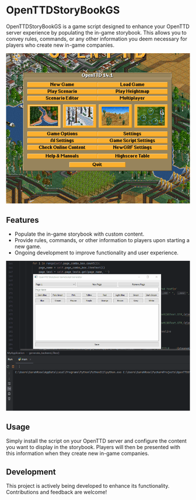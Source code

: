 # OpenTTDStoryBookGS

OpenTTDStoryBookGS is a game script designed to enhance your OpenTTD server experience by populating the in-game storybook. This allows you to convey rules, commands, or any other information you deem necessary for players who create new in-game companies.

![Demo Gif](https://github.com/SarahRoseLives/OpenTTDStorybookGS/blob/main/demo.gif?raw=true)

## Features

- Populate the in-game storybook with custom content.
- Provide rules, commands, or other information to players upon starting a new game.
- Ongoing development to improve functionality and user experience.

![UI GIF](https://github.com/SarahRoseLives/OpenTTDStorybookGS/blob/main/UI_demo.gif?raw=true)

## Usage

Simply install the script on your OpenTTD server and configure the content you want to display in the storybook. Players will then be presented with this information when they create new in-game companies.

## Development

This project is actively being developed to enhance its functionality. Contributions and feedback are welcome!


